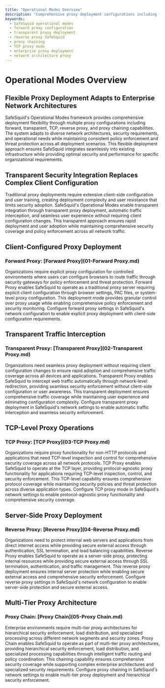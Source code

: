 ```yaml
---
title: "Operational Modes Overview"
description: "Comprehensive proxy deployment configurations including forward, transparent, TCP, reverse proxy, and proxy chaining for enterprise network architectures"
keywords:
  - SafeSquid operational modes
  - forward proxy configuration
  - transparent proxy deployment
  - reverse proxy SafeSquid
  - proxy chaining
  - TCP proxy mode
  - enterprise proxy deployment
  - network architecture proxy
---
```


# Operational Modes Overview

## Flexible Proxy Deployment Adapts to Enterprise Network Architectures

SafeSquid's Operational Modes framework provides comprehensive deployment flexibility through multiple proxy configurations including forward, transparent, TCP, reverse proxy, and proxy chaining capabilities. The system adapts to diverse network architectures, security requirements, and operational needs while maintaining consistent policy enforcement and threat protection across all deployment scenarios. This flexible deployment approach ensures SafeSquid integrates seamlessly into existing infrastructure while providing optimal security and performance for specific organizational requirements.

## Transparent Security Integration Replaces Complex Client Configuration

Traditional proxy deployments require extensive client-side configuration and user training, creating deployment complexity and user resistance that limits security adoption. SafeSquid's Operational Modes enable transparent integration through transparent proxy deployment, automatic traffic interception, and seamless user experience without requiring client configuration changes. This transparent approach ensures rapid deployment and user adoption while maintaining comprehensive security coverage and policy enforcement across all network traffic.

## Client-Configured Proxy Deployment

### Forward Proxy: [Forward Proxy](01-Forward Proxy.md)
Organizations require explicit proxy configuration for controlled environments where users can configure browsers to route traffic through security gateways for policy enforcement and threat protection. Forward Proxy enables SafeSquid to operate as a traditional proxy server requiring explicit client configuration through browser settings, PAC files, or system-level proxy configuration. This deployment mode provides granular control over proxy usage while enabling comprehensive policy enforcement and security monitoring. Configure forward proxy settings in SafeSquid's network configuration to enable explicit proxy deployment with client-side configuration requirements.

## Transparent Traffic Interception

### Transparent Proxy: [Transparent Proxy](02-Transparent Proxy.md)
Organizations need seamless proxy deployment without requiring client configuration changes to ensure rapid adoption and comprehensive traffic coverage across all devices and applications. Transparent Proxy enables SafeSquid to intercept web traffic automatically through network-level redirection, providing seamless security enforcement without client-side configuration or user awareness. This transparent deployment ensures comprehensive traffic coverage while maintaining user experience and eliminating configuration complexity. Configure transparent proxy deployment in SafeSquid's network settings to enable automatic traffic interception and seamless security enforcement.

## TCP-Level Proxy Operations

### TCP Proxy: [TCP Proxy](03-TCP Proxy.md)
Organizations require proxy functionality for non-HTTP protocols and applications that need TCP-level inspection and control for comprehensive security coverage across all network protocols. TCP Proxy enables SafeSquid to operate at the TCP layer, providing protocol-agnostic proxy functionality for applications requiring TCP-level inspection, control, and security enforcement. This TCP-level capability ensures comprehensive protocol coverage while maintaining security policies and threat protection across diverse application types. Configure TCP proxy mode in SafeSquid's network settings to enable protocol-agnostic proxy functionality and comprehensive security coverage.

## Server-Side Proxy Deployment

### Reverse Proxy: [Reverse Proxy](04-Reverse Proxy.md)
Organizations need to protect internal web servers and applications from direct internet access while providing secure external access through authentication, SSL termination, and load balancing capabilities. Reverse Proxy enables SafeSquid to operate as a server-side proxy, protecting internal resources while providing secure external access through SSL termination, authentication, and traffic management. This reverse proxy deployment ensures internal server protection while enabling secure external access and comprehensive security enforcement. Configure reverse proxy settings in SafeSquid's network configuration to enable server-side protection and secure external access.

## Multi-Tier Proxy Architecture

### Proxy Chain: [Proxy Chain](05-Proxy Chain.md)
Enterprise environments require multi-tier proxy architectures for hierarchical security enforcement, load distribution, and specialized processing across different network segments and security zones. Proxy Chain enables SafeSquid to operate as part of multi-tier proxy architectures, providing hierarchical security enforcement, load distribution, and specialized processing capabilities through intelligent traffic routing and policy coordination. This chaining capability ensures comprehensive security coverage while supporting complex enterprise architectures and specialized security requirements. Configure proxy chaining in SafeSquid's network settings to enable multi-tier proxy deployment and hierarchical security enforcement.